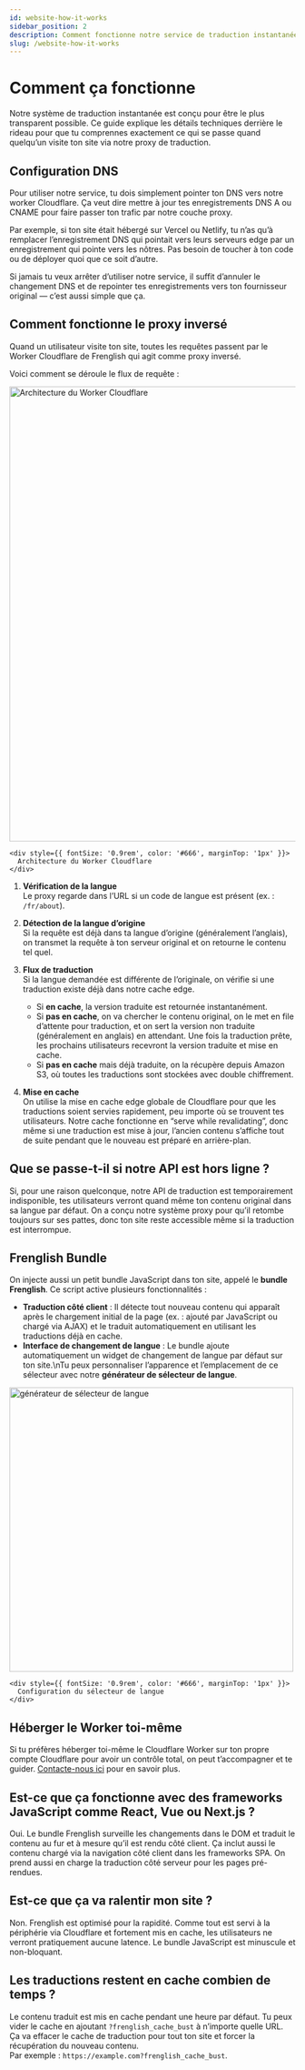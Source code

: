 ```yaml
---
id: website-how-it-works
sidebar_position: 2
description: Comment fonctionne notre service de traduction instantanée de site web
slug: /website-how-it-works
---
```


# Comment ça fonctionne
Notre système de traduction instantanée est conçu pour être le plus transparent possible. Ce guide explique les détails techniques derrière le rideau pour que tu comprennes exactement ce qui se passe quand quelqu’un visite ton site via notre proxy de traduction.

## Configuration DNS
Pour utiliser notre service, tu dois simplement pointer ton DNS vers notre worker Cloudflare. Ça veut dire mettre à jour tes enregistrements DNS A ou CNAME pour faire passer ton trafic par notre couche proxy.

Par exemple, si ton site était hébergé sur Vercel ou Netlify, tu n’as qu’à remplacer l’enregistrement DNS qui pointait vers leurs serveurs edge par un enregistrement qui pointe vers les nôtres. Pas besoin de toucher à ton code ou de déployer quoi que ce soit d’autre.

Si jamais tu veux arrêter d’utiliser notre service, il suffit d’annuler le changement DNS et de repointer tes enregistrements vers ton fournisseur original — c’est aussi simple que ça.

## Comment fonctionne le proxy inversé
Quand un utilisateur visite ton site, toutes les requêtes passent par le Worker Cloudflare de Frenglish qui agit comme proxy inversé.

Voici comment se déroule le flux de requête :

<div style={{ textAlign: 'center' }}>
  <div style={{ display: 'inline-block', textAlign: 'left' }}>
    <img src="/assets/cloudflare_worker_diag.png" alt="Architecture du Worker Cloudflare" width="800" />

    <div style={{ fontSize: '0.9rem', color: '#666', marginTop: '1px' }}>
      Architecture du Worker Cloudflare
    </div>
  </div>
</div>

1.  **Vérification de la langue**\
    Le proxy regarde dans l’URL si un code de langue est présent (ex. : `/fr/about`).

2.  **Détection de la langue d’origine**\
    Si la requête est déjà dans ta langue d’origine (généralement l’anglais), on transmet la requête à ton serveur original et on retourne le contenu tel quel.

3.  **Flux de traduction**\
    Si la langue demandée est différente de l’originale, on vérifie si une traduction existe déjà dans notre cache edge.
    - Si **en cache**, la version traduite est retournée instantanément.
    - Si **pas en cache**, on va chercher le contenu original, on le met en file d’attente pour traduction, et on sert la version non traduite (généralement en anglais) en attendant. Une fois la traduction prête, les prochains utilisateurs recevront la version traduite et mise en cache.
    - Si **pas en cache** mais déjà traduite, on la récupère depuis Amazon S3, où toutes les traductions sont stockées avec double chiffrement.

4.  **Mise en cache**\
    On utilise la mise en cache edge globale de Cloudflare pour que les traductions soient servies rapidement, peu importe où se trouvent tes utilisateurs. Notre cache fonctionne en “serve while revalidating”, donc même si une traduction est mise à jour, l’ancien contenu s’affiche tout de suite pendant que le nouveau est préparé en arrière-plan.

## Que se passe-t-il si notre API est hors ligne ?
Si, pour une raison quelconque, notre API de traduction est temporairement indisponible, tes utilisateurs verront quand même ton contenu original dans sa langue par défaut. On a conçu notre système proxy pour qu’il retombe toujours sur ses pattes, donc ton site reste accessible même si la traduction est interrompue.

## Frenglish Bundle
On injecte aussi un petit bundle JavaScript dans ton site, appelé le **bundle Frenglish**. Ce script active plusieurs fonctionnalités :
- **Traduction côté client** : Il détecte tout nouveau contenu qui apparaît après le chargement initial de la page (ex. : ajouté par JavaScript ou chargé via AJAX) et le traduit automatiquement en utilisant les traductions déjà en cache.
- **Interface de changement de langue** : Le bundle ajoute automatiquement un widget de changement de langue par défaut sur ton site.\nTu peux personnaliser l’apparence et l’emplacement de ce sélecteur avec notre **générateur de sélecteur de langue**.

<div style={{ textAlign: 'center' }}>
  <div style={{ display: 'inline-block', textAlign: 'left' }}>
    <img src="/assets/language-selector-config.png" alt="générateur de sélecteur de langue" width="500" />

    <div style={{ fontSize: '0.9rem', color: '#666', marginTop: '1px' }}>
      Configuration du sélecteur de langue
    </div>
  </div>
</div>

## Héberger le Worker toi-même
Si tu préfères héberger toi-même le Cloudflare Worker sur ton propre compte Cloudflare pour avoir un contrôle total, on peut t’accompagner et te guider. [Contacte-nous ici](https://www.frenglish.ai/en/contact) pour en savoir plus.

## Est-ce que ça fonctionne avec des frameworks JavaScript comme React, Vue ou Next.js ?
Oui. Le bundle Frenglish surveille les changements dans le DOM et traduit le contenu au fur et à mesure qu’il est rendu côté client. Ça inclut aussi le contenu chargé via la navigation côté client dans les frameworks SPA. On prend aussi en charge la traduction côté serveur pour les pages pré-rendues.

## Est-ce que ça va ralentir mon site ?
Non. Frenglish est optimisé pour la rapidité. Comme tout est servi à la périphérie via Cloudflare et fortement mis en cache, les utilisateurs ne verront pratiquement aucune latence. Le bundle JavaScript est minuscule et non-bloquant.

## Les traductions restent en cache combien de temps ?
Le contenu traduit est mis en cache pendant une heure par défaut. Tu peux vider le cache en ajoutant `?frenglish_cache_bust` à n’importe quelle URL. Ça va effacer le cache de traduction pour tout ton site et forcer la récupération du nouveau contenu.\
Par exemple : `https://example.com?frenglish_cache_bust`.
